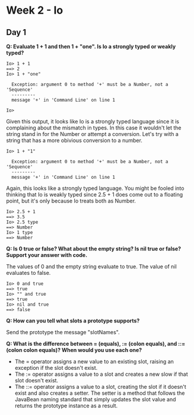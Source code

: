 Week 2 - Io
===========

Day 1
-----

__Q: Evaluate 1 + 1 and then 1 + "one". Is Io a strongly typed or weakly typed?__

```io
Io> 1 + 1
==> 2
Io> 1 + "one"

  Exception: argument 0 to method '+' must be a Number, not a 'Sequence'
  ---------
  message '+' in 'Command Line' on line 1

Io> 
```

Given this output, it looks like Io is a strongly typed language since it is complaining about the mismatch in types. In this case it wouldn't let the string stand in for the Number or attempt a conversion. Let's try with a string that has a more obivious conversion to a number.

```io
Io> 1 + "1"

  Exception: argument 0 to method '+' must be a Number, not a 'Sequence'
  ---------
  message '+' in 'Command Line' on line 1
```

Again, this looks like a strongly typed language. You might be fooled into thinking that Io is weakly typed since 2.5 + 1 does come out to a floating point, but it's only because Io treats both as Number.

```io
Io> 2.5 + 1
==> 3.5
Io> 2.5 type
==> Number
Io> 1 type
==> Number
```


__Q: Is 0 true or false? What about the empty string? Is nil true or false? Support your answer with code.__

The values of 0 and the empty string evaluate to true. The value of nil evaluates to false.

```io
Io> 0 and true
==> true
Io> "" and true
==> true
Io> nil and true
==> false
```

__Q: How can you tell what slots a prototype supports?__

Send the prototype the message "slotNames".

__Q: What is the difference between = (equals), := (colon equals), and ::= (colon colon equals)? When would you use each one?__

- The = operator assigns a new value to an existing slot, raising an exception if the slot doesn't exist.
- The := operator assigns a value to a slot and creates a new slow if that slot doesn't exist.
- The ::= operator assigns a value to a slot, creating the slot if it doesn't exist and also creates a setter. The setter is a method that follows the JavaBean naming standard that simply updates the slot value and returns the prototype instance as a result.

